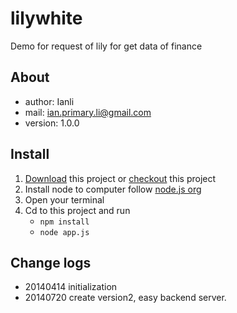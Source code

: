 # lilywhite

Demo for request of lily for get data of finance

## About
* author: Ianli
* mail: <ian.primary.li@gmail.com>
* version: 1.0.0

## Install
1. [Download](https://github.com/ianli-sc/lilywhite/archive/master.zip) this project or [checkout](https://github.com/ianli-sc/lilywhite.git) this project
2. Install node to computer follow [node.js org](http://nodejs.org/)
3. Open your terminal
4. Cd to this project and run
    * `npm install`
    * `node app.js`


## Change logs
* 20140414 initialization
* 20140720 create version2, easy backend server.